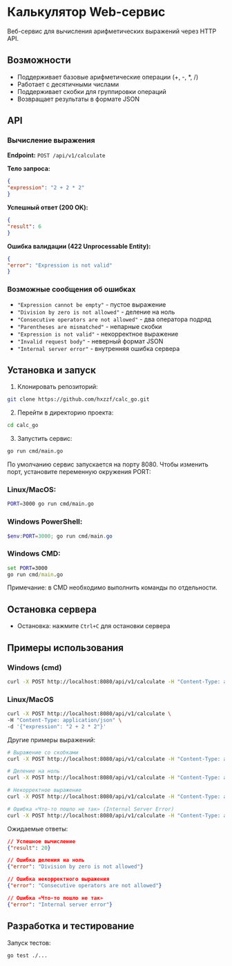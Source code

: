 # Калькулятор Web-сервис

Веб-сервис для вычисления арифметических выражений через HTTP API.

## Возможности

- Поддерживает базовые арифметические операции (+, -, *, /)
- Работает с десятичными числами
- Поддерживает скобки для группировки операций
- Возвращает результаты в формате JSON

## API

### Вычисление выражения

**Endpoint:** `POST /api/v1/calculate`

**Тело запроса:**

```json
{
"expression": "2 + 2 * 2"
}
```

**Успешный ответ (200 OK):**

```json
{
"result": 6
}
```

**Ошибка валидации (422 Unprocessable Entity):**

```json
{
"error": "Expression is not valid"
}
```

### Возможные сообщения об ошибках

- `"Expression cannot be empty"` - пустое выражение
- `"Division by zero is not allowed"` - деление на ноль
- `"Consecutive operators are not allowed"` - два оператора подряд
- `"Parentheses are mismatched"` - непарные скобки
- `"Expression is not valid"` - некорректное выражение
- `"Invalid request body"` - неверный формат JSON
- `"Internal server error"` - внутренняя ошибка сервера

## Установка и запуск

1. Клонировать репозиторий:

```bash
git clone https://github.com/hxzzf/calc_go.git
```

2. Перейти в директорию проекта:

```bash
cd calc_go
```

3. Запустить сервис:

```bash
go run cmd/main.go
```

По умолчанию сервис запускается на порту 8080. Чтобы изменить порт, установите переменную окружения PORT:

### Linux/MacOS:
```bash
PORT=3000 go run cmd/main.go
```

### Windows PowerShell:
```powershell
$env:PORT=3000; go run cmd/main.go
```

### Windows CMD:
```cmd
set PORT=3000
go run cmd/main.go
```
Примечание: в CMD необходимо выполнить команды по отдельности.

## Остановка сервера

- Остановка: нажмите `Ctrl+C` для остановки сервера

## Примеры использования

### Windows (cmd)
```bash
curl -X POST http://localhost:8080/api/v1/calculate -H "Content-Type: application/json" -d "{\"expression\": \"2 + 2 * 2\"}"
```

### Linux/MacOS
```bash
curl -X POST http://localhost:8080/api/v1/calculate \
-H "Content-Type: application/json" \
-d '{"expression": "2 + 2 * 2"}'
```

Другие примеры выражений:

```bash
# Выражение со скобками
curl -X POST http://localhost:8080/api/v1/calculate -H "Content-Type: application/json" -d "{\"expression\": \"(2 + 3) * 4\"}"

# Деление на ноль
curl -X POST http://localhost:8080/api/v1/calculate -H "Content-Type: application/json" -d "{\"expression\": \"1 / 0\"}"

# Некорректное выражение
curl -X POST http://localhost:8080/api/v1/calculate -H "Content-Type: application/json" -d "{\"expression\": \"2 + + 2\"}"

# Ошибка «Что-то пошло не так» (Internal Server Error)
curl -X POST http://localhost:8080/api/v1/calculate -H "Content-Type: application/json" -d "{\"expression\": \"1,7976931348623157 * 2\"}"
```

Ожидаемые ответы:
```json
// Успешное вычисление
{"result": 20}

// Ошибка деления на ноль
{"error": "Division by zero is not allowed"}

// Ошибка некорректного выражения
{"error": "Consecutive operators are not allowed"}

// Ошибка «Что-то пошло не так»
{"error": "Internal server error"}
```

## Разработка и тестирование

Запуск тестов:

```bash
go test ./...
```

